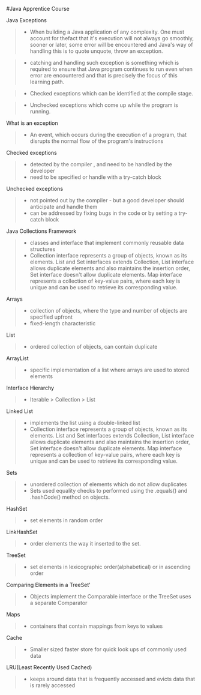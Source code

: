 #Java Apprentice Course

Java Exceptions
>* When building a Java application of any complexity. One must account for thefact that it's execution will not always go smoothly, sooner or later, some error will be encountered and Java's way of handling this is to quote unquote, throw an exception.

>* catching and handling such exception is something which is required to ensure that Java program continues to run even when error are encountered and that is precisely the focus of this learning path.

>* Checked exceptions which can be identified at the compile stage.

>* Unchecked exceptions which come up while the program is running.

What is an exception
>* An event, which occurs during the execution of a program, that disrupts the normal flow of the program's instructions

Checked exceptions
>* detected by the compiler , and need to be handled by the developer
>* need to be specified or handle with a try-catch block

Unchecked exceptions
>* not pointed out by the compiler - but a good developer should anticipate and handle them
>* can be addressed by fixing bugs in the code or by setting a try-catch block

Java Collections Framework
>* classes and interface that implement commonly reusable data structures
>* Collection interface represents a group of objects, known as its elements. List and Set interfaces extends Collection, List interface allows duplicate elements and also maintains the insertion order, Set interface doesn't allow duplicate elements. Map interface represents a collection of key-value pairs, where each key is unique and can be used to retrieve its corresponding value.

Arrays
>* collection of objects, where the type and number of objects are specified upfront
>* fixed-length characteristic

List
>* ordered collection of objects, can contain duplicate

ArrayList
>* specific implementation of a list where arrays are used to stored elements

Interface Hierarchy
>* Iterable > Collection > List

Linked List
>* implements the list using a double-linked list
>* Collection interface represents a group of objects, known as its elements. List and Set interfaces extends Collection, List interface allows duplicate elements and also maintains the insertion order, Set interface doesn't allow duplicate elements. Map interface represents a collection of key-value pairs, where each key is unique and can be used to retrieve its corresponding value.

Sets
>* unordered collection of elements which do not allow duplicates
>* Sets used equality checks to performed using the .equals() and .hashCode() method on objects.

HashSet
>* set elements in random order

LinkHashSet
>* order elements the way it inserted to the set.

TreeSet
>* set elements in lexicographic order(alphabetical) or in ascending order

Comparing Elements in a TreeSet'
>* Objects implement the Comparable interface or the TreeSet uses a separate Comparator

Maps
>* containers that contain mappings from keys to values

Cache
>* Smaller sized faster store for quick look ups of commonly used data

LRU(Least Recently Used Cached)
>* keeps around data that is frequently accessed and evicts data that is rarely accessed 



